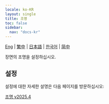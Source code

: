 ```yaml
---
locale: ko-KR
layout: single
title: 조명
toc: false
sidebar:
  nav: "docs-kr"
---
```

[Eng](/dancexr/features/lighting) | [繁中](/tw/dancexr/features/lighting) | [日本語](/jp/dancexr/features/lighting) | [한국어](/kr/dancexr/features/lighting) | [简中](/zh/dancexr/features/lighting)

장면의 조명을 설정하십시오.

## 설정

설정에 대한 자세한 설명은 다음 페이지를 방문하십시오:

[조명 v2025.4](/dancexr/menu/2025.4/scene/lighting)